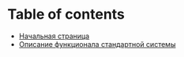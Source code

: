 # Table of contents

* [Начальная страница](README.md)
* [Описание функционала стандартной системы](docs/opisanie-funkcionala.md)

